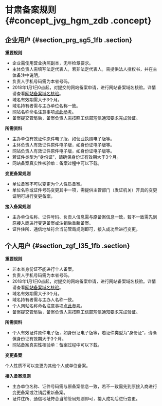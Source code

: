 # 甘肃备案规则 {#concept_jvg_hgm_zdb .concept}

## 企业用户 {#section_prg_sg5_1fb .section}

**重要规则**

-   企业需使用营业执照副本，无年检章要求。
-   主体负责人需填写法定代表人，若非法定代表人，需提供法人授权书，并在主体备注中说明。
-   负责人手机号码需为本省号码。
-   2018年1月1日0点起，对提交的网站备案申请，进行网站备案域名核验。详情请查看[网站备案域名核验](../../../../../cn.zh-CN/常见问题/域名核验FAQ.md)。
-   域名有效期需大于3个月。
-   域名持有者需与主办单位名称一致。
-   网站名称命名注意事项[点此参考](../../../../../cn.zh-CN/常见问题/备案流程FAQ/填写主体信息和网站信息.md#section_hxd_kvr_zdb)。
-   备案提交管局后，备案负责人需按照工信部短信通知要求完成验证。

**所需资料**

-   主办单位有效证件原件电子版，如营业执照电子版等。
-   主体负责人有效证件原件电子版，如身份证电子版等。
-   网站负责人有效证件原件电子版，如身份证电子版等。
-   若证件类型为“身份证”，请确保身份证有效期大于3个月。
-   网站备案真实性核验单：备案过程中可以下载。

**变更备案规则**

-   单位备案不可以变更为个人性质备案。
-   单位名称或证件号码变更其中一项，需提供主管部门（发证机关）开具的变更证明可进行变更备案。

**接入备案规则**

-   主办单位名称、证件号码、负责人信息需与原备案信息一致，若不一致需先到原接入商进行变更备案或注销后重新备案。
-   证件住所、通信地址符合当前管局规则即可，接入成功后进行变更。

## 个人用户 {#section_zgf_l35_1fb .section}

**重要规则**

-   非本省身份证不能进行个人备案。
-   负责人手机号码需为本省号码。
-   2018年1月1日0点起，对提交的网站备案申请，进行网站备案域名核验。详情请查看[网站备案域名核验](../../../../../cn.zh-CN/常见问题/域名核验FAQ.md)。
-   域名有效期需大于3个月。
-   域名持有者需与主办人名称一致。
-   个人网站名称命名注意事项[点此参考](../../../../../cn.zh-CN/常见问题/备案流程FAQ/填写主体信息和网站信息.md#section_hxd_kvr_zdb)。
-   备案提交管局后，备案负责人需按照工信部短信通知要求完成验证。

**所需资料**

-   个人有效证件原件电子版，如身份证电子版等，若证件类型为“身份证”，请确保身份证有效期大于3个月。
-   网站备案真实性核验单：备案过程中可以下载。

**变更备案**

个人性质不可以变更为其他个人或单位备案。

**接入备案规则**

-   主办单位名称、证件号码需与原备案信息一致，若不一致需先到原接入商进行变更备案或注销后重新备案。
-   证件住所、通信地址符合当前管局规则即可，接入成功后进行变更。

